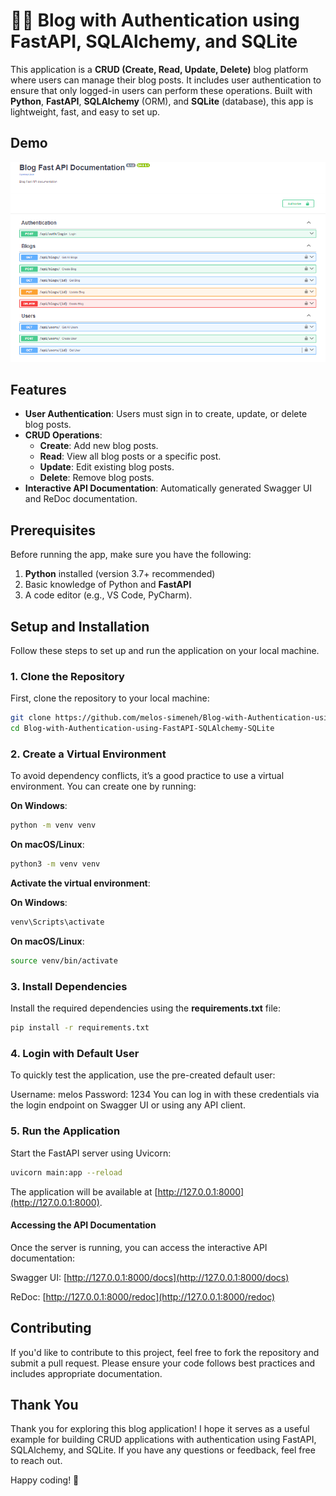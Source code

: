 # 📔🔐 Blog with Authentication using FastAPI, SQLAlchemy, and SQLite

This application is a **CRUD (Create, Read, Update, Delete)** blog platform where users can manage their blog posts. It includes user authentication to ensure that only logged-in users can perform these operations. Built with **Python**, **FastAPI**, **SQLAlchemy** (ORM), and **SQLite** (database), this app is lightweight, fast, and easy to set up.

## Demo

![Demo](./screenshot.PNG)

## Features

- **User Authentication**: Users must sign in to create, update, or delete blog posts.
- **CRUD Operations**:
  - **Create**: Add new blog posts.
  - **Read**: View all blog posts or a specific post.
  - **Update**: Edit existing blog posts.
  - **Delete**: Remove blog posts.
- **Interactive API Documentation**: Automatically generated Swagger UI and ReDoc documentation.

## Prerequisites

Before running the app, make sure you have the following:

1. **Python** installed (version 3.7+ recommended)
2. Basic knowledge of Python and **FastAPI**
3. A code editor (e.g., VS Code, PyCharm).

## Setup and Installation

Follow these steps to set up and run the application on your local machine.

### 1. Clone the Repository

First, clone the repository to your local machine:

```bash
git clone https://github.com/melos-simeneh/Blog-with-Authentication-using-FastAPI-SQLAlchemy-SQLite.git
cd Blog-with-Authentication-using-FastAPI-SQLAlchemy-SQLite
```

### 2. Create a Virtual Environment

To avoid dependency conflicts, it’s a good practice to use a virtual environment. You can create one by running:

**On Windows**:

```bash
python -m venv venv
```

**On macOS/Linux**:

```bash
python3 -m venv venv
```

**Activate the virtual environment**:

**On Windows**:

```bash
venv\Scripts\activate
```

**On macOS/Linux**:

```bash
source venv/bin/activate
```

### 3. Install Dependencies

Install the required dependencies using the **requirements.txt** file:

```bash
pip install -r requirements.txt
```

### 4. Login with Default User

To quickly test the application, use the pre-created default user:

Username: melos
Password: 1234
You can log in with these credentials via the login endpoint on Swagger UI or using any API client.

### 5. Run the Application

Start the FastAPI server using Uvicorn:

```bash
uvicorn main:app --reload
```

The application will be available at [http://127.0.0.1:8000](http://127.0.0.1:8000).

#### Accessing the API Documentation

Once the server is running, you can access the interactive API documentation:

Swagger UI: [http://127.0.0.1:8000/docs](http://127.0.0.1:8000/docs)

ReDoc: [http://127.0.0.1:8000/redoc](http://127.0.0.1:8000/redoc)

## Contributing

If you'd like to contribute to this project, feel free to fork the repository and submit a pull request. Please ensure your code follows best practices and includes appropriate documentation.

## Thank You

Thank you for exploring this blog application! I hope it serves as a useful example for building CRUD applications with authentication using FastAPI, SQLAlchemy, and SQLite. If you have any questions or feedback, feel free to reach out.

Happy coding! 🚀
